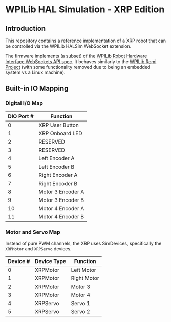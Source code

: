 # WPILib HAL Simulation - XRP Edition
## Introduction
This repository contains a reference implementation of a XRP robot that can be controlled via the WPILib HALSim WebSocket extension.

The firmware implements (a subset) of the [WPILib Robot Hardware Interface WebSockets API spec](https://github.com/wpilibsuite/allwpilib/blob/main/simulation/halsim_ws_core/doc/hardware_ws_api.md). It behaves similarly to the [WPILib Romi Project](https://github.com/wpilibsuite/wpilib-ws-robot-romi) (with some functionality removed due to being an embedded system vs a Linux machine).

## Built-in IO Mapping

### Digital I/O Map
| DIO Port # | Function          |
|------------|-------------------|
| 0          | XRP User Button   |
| 1          | XRP Onboard LED   |
| 2          | RESERVED          |
| 3          | RESERVED          |
| 4          | Left Encoder A    |
| 5          | Left Encoder B    |
| 6          | Right Encoder A   |
| 7          | Right Encoder B   |
| 8          | Motor 3 Encoder A |
| 9          | Motor 3 Encoder B |
| 10         | Motor 4 Encoder A |
| 11         | Motor 4 Encoder B |

### Motor and Servo Map

Instead of pure PWM channels, the XRP uses SimDevices, specifically the `XRPMotor` and `XRPServo` devices. 

| Device  # | Device Type | Function    |
|-----------|-------------|-------------|
| 0         | XRPMotor    | Left Motor  |
| 1         | XRPMotor    | Right Motor |
| 2         | XRPMotor    | Motor 3     |
| 3         | XRPMotor    | Motor 4     |
| 4         | XRPServo    | Servo 1     |
| 5         | XRPServo    | Servo 2     |
